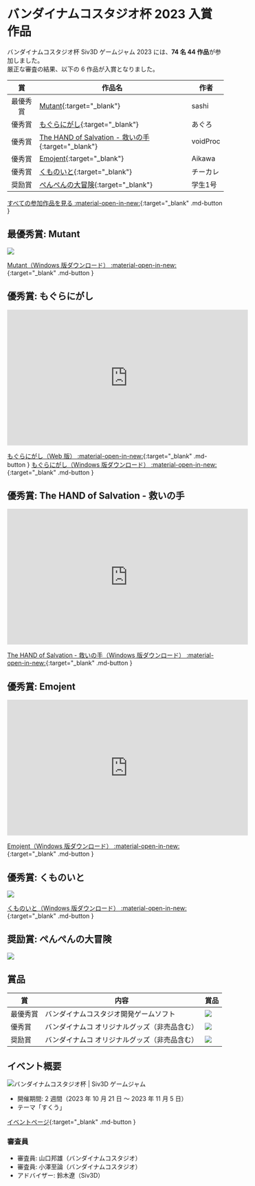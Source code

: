 # バンダイナムコスタジオ杯 2023 入賞作品
バンダイナムコスタジオ杯 Siv3D ゲームジャム 2023 には、**74 名 44 作品**が参加しました。  
厳正な審査の結果、以下の 6 作品が入賞となりました。

| 賞 | 作品名 | 作者 |
|:---:| --- | --- |
| 最優秀賞 | [Mutant](https://scrapbox.io/bnscup2023/Mutant){:target="_blank"} | sashi |
| 優秀賞 | [もぐらにがし](https://scrapbox.io/bnscup2023/もぐらにがし){:target="_blank"} | あぐろ |
| 優秀賞 | [The HAND of Salvation - 救いの手](https://scrapbox.io/bnscup2023/The_HAND_of_Salvation_-_救いの手){:target="_blank"} | voidProc |
| 優秀賞 | [Emojent](https://scrapbox.io/bnscup2023/Emojent){:target="_blank"} | Aikawa |
| 優秀賞 | [くものいと](https://scrapbox.io/bnscup2023/くものいと){:target="_blank"} | チーカレ |
| 奨励賞 | [ぺんぺんの大冒険](https://scrapbox.io/bnscup2023/ぺんぺんの大冒険){:target="_blank"} | 学生1号 |

[すべての参加作品を見る :material-open-in-new:](https://scrapbox.io/bnscup2023/){:target="_blank" .md-button } 

## 最優秀賞: Mutant
![](https://raw.githubusercontent.com/Siv3D/siv3d.site.resource/main/v7/event/bnscup2023/mut.jpg)

[Mutant（Windows 版ダウンロード） :material-open-in-new:](https://github.com/sashi0034/Sukuu/releases/){:target="_blank" .md-button } 

## 優秀賞: もぐらにがし
<iframe width="560" height="315" src="https://www.youtube-nocookie.com/embed/lYllUGSWnUU?si=9MyXKHgQ5MP8KT6t" title="YouTube video player" frameborder="0" allow="accelerometer; autoplay; clipboard-write; encrypted-media; gyroscope; picture-in-picture; web-share" allowfullscreen></iframe>

[もぐらにがし（Web 版） :material-open-in-new:](https://aguroshou.github.io/OpenSiv3D_Game/){:target="_blank" .md-button } [もぐらにがし（Windows 版ダウンロード） :material-open-in-new:](https://github.com/aguroshou/OpenSiv3D_Game/releases){:target="_blank" .md-button }


## 優秀賞: The HAND of Salvation - 救いの手
<iframe width="560" height="315" src="https://www.youtube-nocookie.com/embed/I08sDXKubUk?si=cRpENmqz88K8TWhy" title="YouTube video player" frameborder="0" allow="accelerometer; autoplay; clipboard-write; encrypted-media; gyroscope; picture-in-picture; web-share" allowfullscreen></iframe>

[The HAND of Salvation - 救いの手（Windows 版ダウンロード） :material-open-in-new:](https://github.com/voidproc/hand/releases){:target="_blank" .md-button }


## 優秀賞: Emojent
<iframe width="560" height="315" src="https://www.youtube-nocookie.com/embed/ddhgXkmWKZU?si=Bf2bxnluvTd5Wkzj" title="YouTube video player" frameborder="0" allow="accelerometer; autoplay; clipboard-write; encrypted-media; gyroscope; picture-in-picture; web-share" allowfullscreen></iframe>

[Emojent（Windows 版ダウンロード） :material-open-in-new:](https://www.dropbox.com/scl/fi/6veu0xjfyzk5o6tuiyfuq/emojent.zip?rlkey=uif33xl33zifwln363eysxure&dl=0){:target="_blank" .md-button }


## 優秀賞: くものいと
![](https://raw.githubusercontent.com/Siv3D/siv3d.site.resource/main/v7/event/bnscup2023/kum.jpg)

[くものいと（Windows 版ダウンロード） :material-open-in-new:](https://drive.google.com/file/d/1SBbHxFaseFu3uJ7I0kloUAWp6P-OUGxs/view?usp=drive_link){:target="_blank" .md-button }


## 奨励賞: ぺんぺんの大冒険
![](https://raw.githubusercontent.com/Siv3D/siv3d.site.resource/main/v7/event/bnscup2023/pen.jpg)




## 賞品

| 賞 | 内容 | 賞品 |
| --- | --- | --- |
| 最優秀賞 | バンダイナムコスタジオ開発ゲームソフト | ![](https://raw.githubusercontent.com/Siv3D/siv3d.site.resource/main/v7/event/bnscup2023/1.png) |
| 優秀賞 | バンダイナムコ オリジナルグッズ（非売品含む） | ![](https://raw.githubusercontent.com/Siv3D/siv3d.site.resource/main/v7/event/bnscup2023/3.jpg) |
| 奨励賞 | バンダイナムコ オリジナルグッズ（非売品含む） | ![](https://raw.githubusercontent.com/Siv3D/siv3d.site.resource/main/v7/event/bnscup2023/2.jpg) |

## イベント概要
<img src="https://raw.githubusercontent.com/Siv3D/siv3d.site.resource/main/v7/bnscup2023.png" alt="バンダイナムコスタジオ杯 | Siv3D ゲームジャム">

- 開催期間: 2 週間（2023 年 10 月 21 日 ～ 2023 年 11 月 5 日）
- テーマ「すくう」

[イベントページ](./gamejam.md){:target="_blank" .md-button } 

### 審査員

- 審査員: 山口邦雄（バンダイナムコスタジオ）
- 審査員: 小澤至論（バンダイナムコスタジオ）
- アドバイザー: 鈴木遼（Siv3D）

